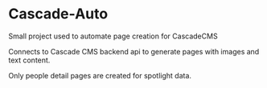 # Cascade-Auto
Small project used to automate page creation for CascadeCMS

Connects to Cascade CMS backend api to generate pages with images and text content. 

Only people detail pages are created for spotlight data.
